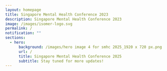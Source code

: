 ```yaml
---
layout: homepage
title: Singapore Mental Health Conference 2023
description: Singapore Mental Health Conference 2023
image: /images/isomer-logo.svg
permalink: /
notification: ""
sections:
  - hero:
      background: /images/hero image 4 for smhc 2025_1920 x 720 px.png
      url: /
      title: Singapore Mental Health Conference 2025
      subtitle: Stay tuned for more updates!
---
```

